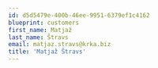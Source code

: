```yaml
---
id: d5d5479e-400b-46ee-9951-6379ef1c4162
blueprint: customers
first_name: Matjaž
last_name: Štravs
email: matjaz.stravs@krka.biz
title: 'Matjaž Štravs'
---
```

